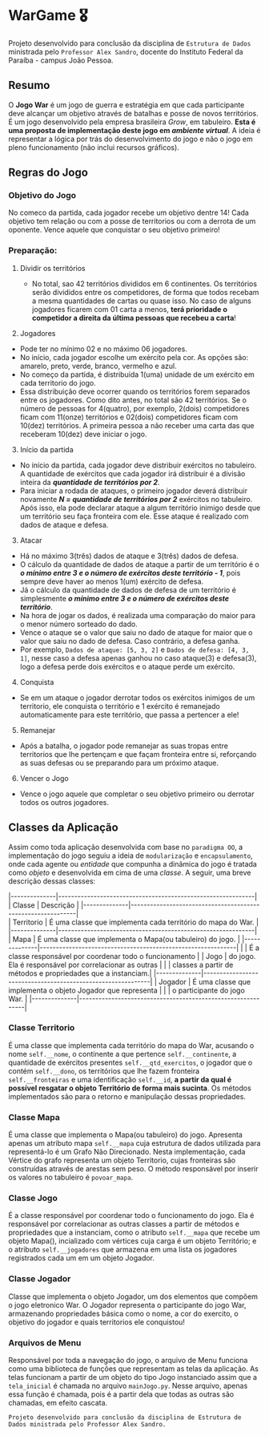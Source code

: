 # WarGame :medal_military:
Projeto desenvolvido para conclusão da disciplina de `Estrutura de Dados` ministrada pelo `Professor Alex Sandro`, docente do Instituto Federal da Paraíba - campus João Pessoa.

## Resumo
   O **Jogo War** é um jogo de guerra e estratégia em que cada participante deve alcançar um objetivo através de batalhas e posse de novos territórios. É um jogo desenvolvido pela empresa brasileira *Grow*, em tabuleiro. **Esta é uma proposta de implementação deste jogo em _ambiente virtual_**. A ideia é representar a lógica por trás do desenvolvimento do jogo e não o jogo em pleno funcionamento (não inclui recursos gráficos).

## Regras do Jogo

### Objetivo do Jogo
   No comeco da partida, cada jogador recebe um objetivo dentre 14! Cada objetivo tem relação ou com a posse de territorios ou com a derrota de um oponente. Vence aquele que conquistar o seu objetivo primeiro! 

### Preparação:

1. Dividir os territórios
   - No total, sao 42 territórios divididos em 6 continentes. Os territórios serão divididos entre os competidores, de forma que todos recebam a mesma quantidades de cartas ou quase isso. No caso de alguns jogadores ficarem com 01 carta a menos, **terá prioridade o competidor a direita da última pessoas que recebeu a carta**!

2. Jogadores
  - Pode ter no mínimo 02 e no máximo 06 jogadores.
  - No início, cada jogador escolhe um exército pela cor. As opções são: amarelo, preto, verde, branco, vermelho e azul.
  - No começo da partida, é distribuída 1(uma) unidade de um exército em cada territorio do jogo.
  - Essa distribuição deve ocorrer quando os territórios forem separados entre os jogadores. Como dito antes, no total são 42 territórios. Se o número de pessoas for 4(quatro), por exemplo, 2(dois) competidores ficam com 11(onze) territórios e 02(dois) competidores ficam com 10(dez) territórios. A primeira pessoa a não receber uma carta das que receberam 10(dez) deve iniciar o jogo.

3. Início da partida
  - No início da partida, cada jogador deve distribuir exércitos no tabuleiro. A quantidade de exércitos que cada jogador irá distribuir é a divisão inteira da **_quantidade de territórios por 2_**.
  - Para iniciar a rodada de ataques, o primeiro jogador deverá distribuir novamente **_N = quantidade de territórios por 2_** exércitos no tabuleiro. Após isso, ela pode declarar ataque a algum território inimigo desde que um território seu faça fronteira com ele. Esse ataque é realizado com dados de ataque e defesa.


3. Atacar
  - Há no máximo 3(três) dados de ataque e 3(três) dados de defesa.
  - O cálculo da quantidade de dados de ataque a partir de um território é o **_o mínimo entre 3 e o número de exércitos deste território - 1_**, pois sempre deve haver ao menos 1(um) exército de defesa.
  - Já o cálculo da quantidade de dados de defesa de um território é simplesmente **_o mínimo entre 3 e o número de exércitos deste território_**.
  - Na hora de jogar os dados, é realizada uma comparação do maior para o menor número sorteado do dado.
  - Vence o ataque se o valor que saiu no dado de ataque for maior que o valor que saiu no dado de defesa. Caso contrário, a defesa ganha.
  - Por exemplo, `Dados de ataque: [5, 3, 2]` e `Dados de defesa: [4, 3, 1]`, nesse caso a defesa apenas ganhou no caso ataque(3) e defesa(3), logo a defesa perde dois exércitos e o ataque perde um exército.

4. Conquista
  - Se em um ataque o jogador derrotar todos os exércitos inimigos de um territorio, ele conquista o território e 1 exército é remanejado automaticamente para este território, que passa a pertencer a ele!
          
5. Remanejar
  - Após a batalha, o jogador pode remanejar as suas tropas entre territorios que lhe pertençam e que façam fronteira entre si, reforçando as suas defesas ou se preparando para um próximo ataque.
          
6. Vencer o Jogo
  - Vence o jogo aquele que completar o seu objetivo primeiro ou derrotar todos os outros jogadores.
    
## Classes da Aplicação
  Assim como toda aplicação desenvolvida com base no `paradigma OO`, a implementação do jogo seguiu a ideia de `modularização` e `encapsulamento`, onde cada agente ou _entidade_ que compunha a dinâmica do jogo é tratada como _objeto_ e desenvolvida em cima de uma _classe_. A seguir, uma breve descrição dessas classes:
  
|--------------|-------------------------------------------------------------|
|    Classe    |                      Descrição                              |
|--------------|-------------------------------------------------------------|                                           
|  Territorio  | É uma classe que implementa cada território do mapa do War. |
|--------------|-------------------------------------------------------------|
|     Mapa     | É uma classe que implementa o Mapa(ou tabuleiro) do jogo.   |
|--------------|-------------------------------------------------------------|
|              | É a classe responsável por coordenar todo o funcionamento   |
|     Jogo     | do jogo. Ela é responsável por correlacionar as outras      |
|              | classes a partir de métodos e propriedades que a instanciam.|
|--------------|-------------------------------------------------------------|
|    Jogador   | É uma classe que implementa o objeto Jogador que representa | 
|              | o participante do jogo War.                                 |
|--------------|-------------------------------------------------------------|

### Classe Territorio
  É uma classe que implementa cada território do mapa do War, acusando o nome `self.__nome`, o continente a que pertence `self.__continente`, a quantidade de exércitos presentes `self.__qtd_exercitos`, o jogador que o contém `self.__dono`, os territórios que lhe fazem fronteira `self.__fronteiras` e uma identificação `self.__id`, **a partir da qual é possível resgatar o objeto Território de forma mais sucinta**. Os métodos implementados são para o retorno e manipulação dessas propriedades. 

### Classe Mapa
   É uma classe que implementa o Mapa(ou tabuleiro) do jogo. Apresenta apenas um atributo mapa `self.__mapa` cuja estrutura de dados utilizada para representá-lo é um Grafo Não Direcionado. Nesta implementação, cada Vértice do grafo representa um objeto Territorio, cujas fronteiras são construídas através de arestas sem peso. O método responsável por inserir os valores no tabuleiro é `povoar_mapa`.
   
### Classe Jogo
   É a classe responsável por coordenar todo o funcionamento do jogo. Ela é responsável por correlacionar as outras classes a partir de métodos e propriedades que a instanciam, como o atributo `self.__mapa` que recebe um objeto Mapa(), incializado com vértices cuja carga é um objeto Território; e o atributo `self.__jogadores` que armazena em uma lista os jogadores registrados cada um em um objeto Jogador.
   
### Classe Jogador
   Classe que implementa o objeto Jogador, um dos elementos que compõem o jogo eletronico War. O Jogador representa o participante do jogo War, armazenando propriedades básica como o nome, a cor do exercito, o objetivo do jogador e quais territorios ele conquistou!
   
### Arquivos de Menu
  Responsável por toda a navegação do jogo, o arquivo de Menu funciona como uma biblioteca de funções que representam as telas da aplicação. As telas funcionam a partir de um objeto do tipo Jogo instanciado assim que a `tela_inicial` é chamada no arquivo `mainJogo.py`. Nesse arquivo, apenas essa função é chamada, pois é a partir dela que todas as outras são chamadas, em efeito cascata.


    Projeto desenvolvido para conclusão da disciplina de Estrutura de Dados ministrada pelo Professor Alex Sandro.
